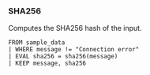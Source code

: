 <!--
This is generated by ESQL’s AbstractFunctionTestCase. Do no edit it. See ../README.md for how to regenerate it.
-->

### SHA256
Computes the SHA256 hash of the input.

```esql
FROM sample_data
| WHERE message != "Connection error"
| EVAL sha256 = sha256(message)
| KEEP message, sha256
```
